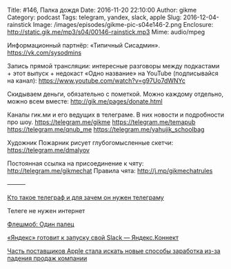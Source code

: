 Title: #146, Палка дождя
Date: 2016-11-20 22:10:00
Author: gikme
Category: podcast
Tags: telegram, yandex, slack, apple
Slug: 2016-12-04-rainstick
Image: /images/episodes/gikme-pic-s04e146-2.png
Enclosure: http://static.gik.me/mp3/s04/00146-rainstick.mp3
Mime: audio/mpeg


Информационный партнёр:
«Типичный Сисадмин».
<https://vk.com/sysodmins>

Запись прямой трансляции: интересные разговоры между подкастами + этот выпуск + недокаст «Одно название» на YouTube (подписывайся на канал):
<https://www.youtube.com/watch?v=g97Uo7dWNYc>

Скидываем деньги, обязательно с пометкой.
Можно каждому отдельно, можно всем вместе:
<http://gik.me/pages/donate.html>

Каналы гик.ми и его ведущих в телеграме. В них новости и подробности про шоу.
<https://telegram.me/gikme>
<https://telegram.me/temapub>
<https://telegram.me/qnub_me>
<https://telegram.me/yahujik_schoolbag>

Художник Пожарник рисует глубогомысленные скетчи:
<https://telegram.me/dmalyov>

Постоянная ссылка на присоединение к чяту: <http://telegram.me/gikmechat>
Правила чята: <http://j.mp/gikmechatrules>

———

[Кто такое телеграф и для зачем он нужен телеграму](http://telegra.ph/)

Телеге не нужен интернет

[Флешмоб: Один палец](https://tjournal.ru/38102-fleshmob-odin-palec)

[«Яндекс» готовит к запуску свой Slack — Яндекс.Коннект](https://roem.ru/01-12-2016/237372/ya-connect/)

[Часть поставщиков Apple стала искать новые способы заработка из-за падения продаж компании](https://vc.ru/n/smartphone-leaves?from=rss&utm_source=feedburner&utm_medium=feed&utm_campaign=Feed%3A+siliconrus+%28%D0%A6%D1%83%D0%BA%D0%B5%D1%80%D0%B1%D0%B5%D1%80%D0%B3+%D0%BF%D0%BE%D0%B7%D0%B2%D0%BE%D0%BD%D0%B8%D1%82%29)



